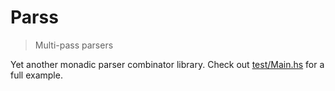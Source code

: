 # Parss

> Multi-pass parsers

Yet another monadic parser combinator library. Check out
[test/Main.hs](test/Main.hs) for a full example.
